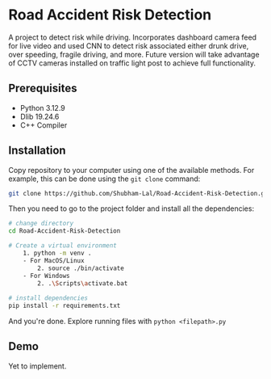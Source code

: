 # Road Accident Risk Detection
A project to detect risk while driving. Incorporates dashboard camera feed for live video and used CNN to detect risk associated either drunk drive, over speeding, fragile driving, and more. Future version will take advantage of CCTV cameras installed on traffic light post to achieve full functionality.


## Prerequisites
- Python 3.12.9
- Dlib 19.24.6
- C++ Compiler

## Installation

Copy repository to your computer using one of the available methods. For example, this can be done using the `git clone` command:

```sh
git clone https://github.com/Shubham-Lal/Road-Accident-Risk-Detection.git
```

Then you need to go to the project folder and install all the dependencies:

```sh
# change directory
cd Road-Accident-Risk-Detection

# Create a virtual environment
    1. python -m venv .
    - For MacOS/Linux
        2. source ./bin/activate
    - For Windows
        2. .\Scripts\activate.bat
    
# install dependencies
pip install -r requirements.txt
```

And you're done. Explore running files with 
```python <filepath>.py```

## Demo
Yet to implement.